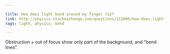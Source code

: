 ```yaml
---

title: How does light bend around my finger tip?
link: http://physics.stackexchange.com/questions/111006/how-does-light-bend-around-my-finger-tip
tags: light, physics, bend

---
```


Obstruction + out of focus show only part of the background, and "bend lines".
